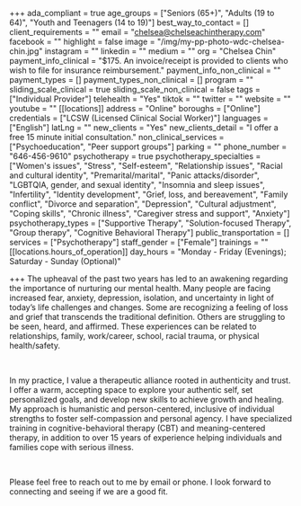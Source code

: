 +++
ada_compliant = true
age_groups = ["Seniors (65+)", "Adults (19 to 64)", "Youth and Teenagers (14 to 19)"]
best_way_to_contact = []
client_requirements = ""
email = "chelsea@chelseachintherapy.com"
facebook = ""
highlight = false
image = "/img/my-pp-photo-wdc-chelsea-chin.jpg"
instagram = ""
linkedin = ""
medium = ""
org = "Chelsea Chin"
payment_info_clinical = "$175. An invoice/receipt is provided to clients who wish to file for insurance reimbursement."
payment_info_non_clinical = ""
payment_types = []
payment_types_non_clinical = []
program = ""
sliding_scale_clinical = true
sliding_scale_non_clinical = false
tags = ["Individual Provider"]
telehealth = "Yes"
tiktok = ""
twitter = ""
website = ""
youtube = ""
[[locations]]
address = "Online"
boroughs = ["Online"]
credentials = ["LCSW (Licensed Clinical Social Worker)"]
languages = ["English"]
latLng = ""
new_clients = "Yes"
new_clients_detail = "I offer a free 15 minute initial consultation."
non_clinical_services = ["Psychoeducation", "Peer support groups"]
parking = ""
phone_number = "646-456-9610"
psychotherapy = true
psychotherapy_specialties = ["Women's issues", "Stress", "Self-esteem", "Relationship issues", "Racial and cultural identity", "Premarital/marital", "Panic attacks/disorder", "LGBTQIA, gender, and sexual identity", "Insomnia and sleep issues", "Infertility", "Identity development", "Grief, loss, and bereavement", "Family conflict", "Divorce and separation", "Depression", "Cultural adjustment", "Coping skills", "Chronic illness", "Caregiver stress and support", "Anxiety"]
psychotherapy_types = ["Supportive Therapy", "Solution-focused Therapy", "Group therapy", "Cognitive Behavioral Therapy"]
public_transportation = []
services = ["Psychotherapy"]
staff_gender = ["Female"]
trainings = ""
[[locations.hours_of_operation]]
day_hours = "Monday - Friday (Evenings); Saturday - Sunday (Optional)"

+++
The upheaval of the past two years has led to an awakening regarding the importance of nurturing our mental health. Many people are facing increased fear, anxiety, depression, isolation, and uncertainty in light of today’s life challenges and changes. Some are recognizing a feeling of loss and grief that transcends the traditional definition. Others are struggling to be seen, heard, and affirmed. These experiences can be related to relationships, family, work/career, school, racial trauma, or physical health/safety. 

<br>

In my practice, I value a therapeutic alliance rooted in authenticity and trust. I offer a warm, accepting space to explore your authentic self, set personalized goals, and develop new skills to achieve growth and healing. My approach is humanistic and person-centered, inclusive of individual strengths to foster self-compassion and personal agency. I have specialized training in cognitive-behavioral therapy (CBT) and meaning-centered therapy, in addition to over 15 years of experience helping individuals and families cope with serious illness. 

<br>

Please feel free to reach out to me by email or phone. I look forward to connecting and seeing if we are a good fit.